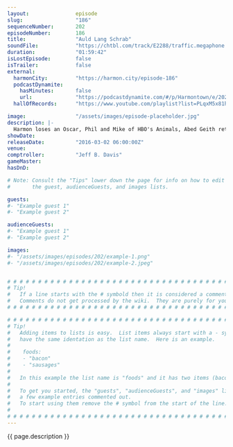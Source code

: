```yaml
---
layout:               episode
slug:                 "186"
sequenceNumber:       202
episodeNumber:        186
title:                "Auld Lang Schrab"
soundFile:            "https://chtbl.com/track/E2288/traffic.megaphone.fm/STA1911269215.mp3?updated=1560538069"
duration:             "01:59:42"
isLostEpisode:        false
isTrailer:            false
external:
  harmonCity:         "https://harmon.city/episode-186"
  podcastDynamite:
    hasMinutes:       false
    url:              "https://podcastdynamite.com/#/p/Harmontown/e/202/186"
  hallOfRecords:      "https://www.youtube.com/playlist?list=PLqxM5x81hNOZVfCfdXS3MOYLWkqz2ipXx"

image:                "/assets/images/episode-placeholder.jpg"
description: |-
  Harmon loses an Oscar, Phil and Mike of HBO's Animals, Abed Geith returns and Schrab is extra disruptive on HARMONTOWN!
showDate:             
releaseDate:          "2016-03-02 06:00:00Z"
venue:                
comptroller:          "Jeff B. Davis"
gameMaster:           
hasDnD:               

# Note: Consult the "Tips" lower down the page for info on how to edit
#       the guest, audienceGuests, and images lists.

guests:
#- "Example guest 1"
#- "Example guest 2"

audienceGuests:
#- "Example guest 1"
#- "Example guest 2"

images:
#- "/assets/images/episodes/202/example-1.png"
#- "/assets/images/episodes/202/example-2.jpeg"


# # # # # # # # # # # # # # # # # # # # # # # # # # # # # # # # # # # # # # # # # # # # #
# Tip!
#   If a line starts with the # symbold then it is considered a comment.
#   Comments do not get processed by the wiki.  They are purely for your information.
# # # # # # # # # # # # # # # # # # # # # # # # # # # # # # # # # # # # # # # # # # # # #

# # # # # # # # # # # # # # # # # # # # # # # # # # # # # # # # # # # # # # # # # # # # #
# Tip!
#   Adding items to lists is easy.  List items always start with a - symbol and have
#   have the same identation as the list name.  Here is an example.
#
#    foods:
#    - "bacon"
#    - "sausages"
#
#   In this example the list name is "foods" and it has two items (bacon, and sausages).
#
#   To get you started, the "guests", "audienceGuests", and "images" lists below have
#   a few example entries commented out.
#   To start using them remove the # symbol from the start of the line.
#
# # # # # # # # # # # # # # # # # # # # # # # # # # # # # # # # # # # # # # # # # # # # #
---
```


<!-- The episode description will be rendered here -->
{{ page.description }}

<!-- Add your content BELOW here -->
<!-- vvvvvvvvvvvvvvvvvvvvvvvvvvv -->




<!-- ^^^^^^^^^^^^^^^^^^^^^^^^^^^ -->
<!-- Add your content ABOVE here -->

<!-- The episode gallery will be rendered here -->